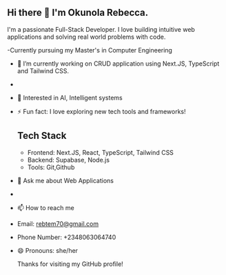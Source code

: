 ## Hi there 👋 I'm Okunola Rebecca.

I'm a passionate Full-Stack Developer. I love building intuitive web applications and solving real world problems with code.

-Currently pursuing my Master's in Computer Engineering

- 🔭 I’m currently working on CRUD application using Next.JS, TypeScript and Tailwind CSS.
- 
- 🌱 Interested in AI, Intelligent systems
- ⚡ Fun fact: I love exploring new tech tools and frameworks!

  ## Tech Stack
  -  Frontend: Next.JS, React, TypeScript, Tailwind CSS
  -  Backend: Supabase, Node.js
  - Tools: Git,Github
 
- 💬 Ask me about Web Applications
- 
- 📫 How to reach me
- Email: rebtem70@gmail.com
- Phone Number: +2348063064740
  
- 😄 Pronouns: she/her

  Thanks for visiting my GitHub profile! 
